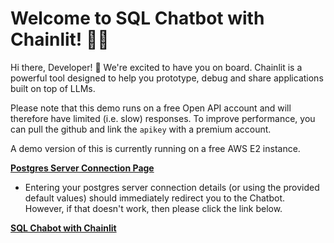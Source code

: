 # Welcome to SQL Chatbot with Chainlit! 🚀🤖

Hi there, Developer! 👋 We're excited to have you on board. Chainlit is a powerful tool designed to help you prototype, debug and share applications built on top of LLMs.

Please note that this demo runs on a free Open API account and will therefore have limited (i.e. slow) responses. To improve performance, you can pull the github and link the `apikey` with a premium account.

A demo version of this is currently running on a free AWS E2 instance.

[**Postgres Server Connection Page**](ec2-3-21-56-191.us-east-2.compute.amazonaws.com:5000)

- Entering your postgres server connection details (or using the provided default values) should immediately redirect you to the Chatbot. However, if that doesn't work, then please click the link below.

[**SQL Chabot with Chainlit**](ec2-3-21-56-191.us-east-2.compute.amazonaws.com:8000)
